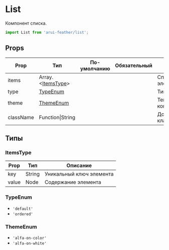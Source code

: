 # List

Компонент списка.

```javascript
import List from 'arui-feather/list';
```




## Props


| Prop  | Тип  | По-умолчанию | Обязательный | Описание |
| ----- | ---- | ------------ | ------------ |----------|
| items | Array.<[ItemsType](#ItemsType)> |  |  | Список элементов |
| type | [TypeEnum](#TypeEnum) |  |  | Тип списка |
| theme | [ThemeEnum](#ThemeEnum) |  |  | Тема компонента |
| className | Function\|String |  |  | Дополнительный класс |







## Типы




### <a id="ItemsType"></a>ItemsType

| Prop  | Тип  | Описание |
| ----- | ---- |----------|
| key | String | Уникальный ключ элемента |
| value | Node | Содержание элемента |







### <a id="TypeEnum"></a>TypeEnum

 * `'default'`
 * `'ordered'`


### <a id="ThemeEnum"></a>ThemeEnum

 * `'alfa-on-color'`
 * `'alfa-on-white'`



